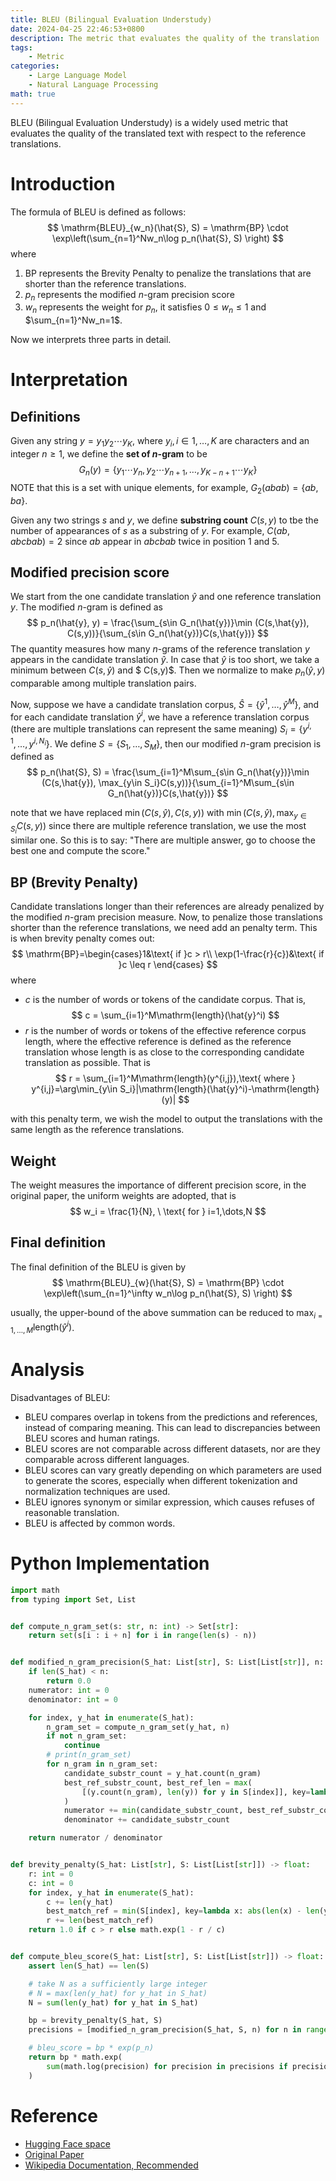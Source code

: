 ```yaml
---
title: BLEU (Bilingual Evaluation Understudy)
date: 2024-04-25 22:46:53+0800
description: The metric that evaluates the quality of the translation
tags: 
    - Metric
categories:
    - Large Language Model 
    - Natural Language Processing
math: true
---
```


BLEU (Bilingual Evaluation Understudy) is a widely used metric that evaluates the quality of the translated text with respect to the reference translations.

# Introduction
The formula of BLEU is defined as follows:
$$ \mathrm{BLEU}_{w_n}(\hat{S}, S) = \mathrm{BP} \cdot \exp\left(\sum_{n=1}^Nw_n\log p_n(\hat{S}, S) \right) $$
where
1. $\mathrm{BP}$ represents the Brevity Penalty to penalize the translations that are shorter than the reference translations.
2. $p_n$ represents the modified $n$-gram precision score
3. $w_n$ represents the weight for $p_n$, it satisfies $0\leq w_n\leq1$ and $\sum_{n=1}^Nw_n=1$.

Now we interprets three parts in detail.

# Interpretation
## Definitions
Given any string $y=y_1y_2\cdots y_K$, where $y_i,i\in{1,\dots,K}$ are characters and an integer $n\geq1$, we define the **set of $n$-gram** to be
$$ G_n(y) = \{ y_1\cdots y_n, y_2\cdots y_{n+1}, \dots, y_{K-n+1}\cdots y_K\} $$
NOTE that this is a set with unique elements, for example, $G_2(abab)=\{ab, ba\}$.

Given any two strings $s$ and $y$, we define **substring count** $C(s,y)$ to tbe the number of appearances of $s$ as a substring of $y$. For example, $C(ab, abcbab)=2$ since $ab$ appear in $abcbab$ twice in position $1$ and $5$. 

## Modified precision score
We start from the one candidate translation $\hat{y}$ and one reference translation $y$. The modified $n$-gram is defined as
$$ p_n(\hat{y}, y) = \frac{\sum_{s\in G_n(\hat{y})}\min (C(s,\hat{y}), C(s,y))}{\sum_{s\in G_n(\hat{y})}C(s,\hat{y})} $$
The quantity measures how many $n$-grams of the reference translation $y$ appears in the candidate translation $\hat{y}$. 
In case that $\hat{y}$ is too short, we take a minimum between $C(s,\hat{y})$ and $ C(s,y)$. Then we normalize to make $p_n(\hat{y}, y)$ comparable among multiple translation pairs.

Now, suppose we have a candidate translation corpus, $\hat{S}=\{\hat{y}^1,\dots,\hat{y}^M\}$, and for each candidate translation $\hat{y}^i$, we have a reference translation corpus (there are multiple translations can represent the same meaning) $S_i=\{y^{i,1},\dots,y^{i,N_i}\}$. We define $S=\{S_1,\dots,S_M\}$, then our modified $n$-gram precision is defined as
$$ p_n(\hat{S}, S) = \frac{\sum_{i=1}^M\sum_{s\in G_n(\hat{y})}\min (C(s,\hat{y}), \max_{y\in S_i}C(s,y))}{\sum_{i=1}^M\sum_{s\in G_n(\hat{y})}C(s,\hat{y})} $$

note that we have replaced $\min (C(s,\hat{y}), C(s,y))$ with $\min (C(s,\hat{y}), \max_{y\in S_i}C(s,y))$ since there are multiple reference translation, we use the most similar one. So this is to say: "There are multiple answer, go to choose the best one and compute the score."

## BP (Brevity Penalty)
Candidate translations longer than their references are already penalized by the modified $n$-gram precision measure.
Now, to penalize those translations shorter than the reference translations, we need add an penalty term. This is when brevity penalty comes out:
$$ \mathrm{BP}=\begin{cases}1&\text{ if }c > r\\ \exp(1-\frac{r}{c})&\text{ if }c \leq r \end{cases} $$
where 
- $c$ is the number of words or tokens of the candidate corpus. That is, 
$$ c = \sum_{i=1}^M\mathrm{length}(\hat{y}^i) $$
- $r$ is the number of words or tokens of the effective reference corpus length, where the effective reference is defined as the reference translation whose length is as close to the corresponding candidate translation as possible. That is
$$ r = \sum_{i=1}^M\mathrm{length}(y^{i,j}),\text{ where } y^{i,j}=\arg\min_{y\in S_i}|\mathrm{length}(\hat{y}^i)-\mathrm{length}(y)| $$

with this penalty term, we wish the model to output the translations with the same length as the reference translations.

## Weight
The weight measures the importance of different precision score, in the original paper, the uniform weights are adopted, that is
$$ w_i = \frac{1}{N}, \ \text{ for } i=1,\dots,N $$

## Final definition 
The final definition of the BLEU is given by
$$ \mathrm{BLEU}_{w}(\hat{S}, S) = \mathrm{BP} \cdot \exp\left(\sum_{n=1}^\infty w_n\log p_n(\hat{S}, S) \right) $$

usually, the upper-bound of the above summation can be reduced to $\max_{i=1,\dots,M}\mathrm{length}(\hat{y}^i)$.

# Analysis
Disadvantages of BLEU:
- BLEU compares overlap in tokens from the predictions and references, instead of comparing meaning. This can lead to discrepancies between BLEU scores and human ratings.
- BLEU scores are not comparable across different datasets, nor are they comparable across different languages.
- BLEU scores can vary greatly depending on which parameters are used to generate the scores, especially when different tokenization and normalization techniques are used.
- BLEU ignores synonym or similar expression, which causes refuses of reasonable translation.
- BLEU is affected by common words.

# Python Implementation
```python
import math
from typing import Set, List


def compute_n_gram_set(s: str, n: int) -> Set[str]:
    return set(s[i : i + n] for i in range(len(s) - n))


def modified_n_gram_precision(S_hat: List[str], S: List[List[str]], n: int) -> float:
    if len(S_hat) < n:
        return 0.0
    numerator: int = 0
    denominator: int = 0

    for index, y_hat in enumerate(S_hat):
        n_gram_set = compute_n_gram_set(y_hat, n)
        if not n_gram_set:
            continue
        # print(n_gram_set)
        for n_gram in n_gram_set:
            candidate_substr_count = y_hat.count(n_gram)
            best_ref_substr_count, best_ref_len = max(
                [(y.count(n_gram), len(y)) for y in S[index]], key=lambda x: x[0]
            )
            numerator += min(candidate_substr_count, best_ref_substr_count)
            denominator += candidate_substr_count

    return numerator / denominator


def brevity_penalty(S_hat: List[str], S: List[List[str]]) -> float:
    r: int = 0
    c: int = 0
    for index, y_hat in enumerate(S_hat):
        c += len(y_hat)
        best_match_ref = min(S[index], key=lambda x: abs(len(x) - len(y_hat)))
        r += len(best_match_ref)
    return 1.0 if c > r else math.exp(1 - r / c)


def compute_bleu_score(S_hat: List[str], S: List[List[str]]) -> float:
    assert len(S_hat) == len(S)

    # take N as a sufficiently large integer
    # N = max(len(y_hat) for y_hat in S_hat)
    N = sum(len(y_hat) for y_hat in S_hat)

    bp = brevity_penalty(S_hat, S)
    precisions = [modified_n_gram_precision(S_hat, S, n) for n in range(1, N + 1)]

    # bleu_score = bp * exp(p_n)
    return bp * math.exp(
        sum(math.log(precision) for precision in precisions if precision != 0)
    )
```

# Reference
- [Hugging Face space](https://huggingface.co/spaces/evaluate-metric/bleu)
- [Original Paper](https://aclanthology.org/P02-1040.pdf)
- [Wikipedia Documentation, Recommended](https://en.wikipedia.org/wiki/BLEU)